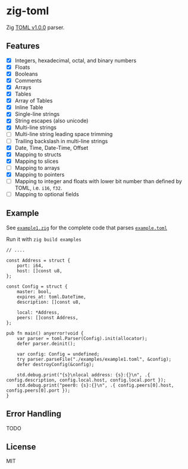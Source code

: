 # zig-toml

Zig [TOML v1.0.0](https://toml.io/en/v1.0.0) parser.

## Features
* [x] Integers, hexadecimal, octal, and binary numbers
* [x] Floats
* [x] Booleans
* [x] Comments
* [x] Arrays
* [x] Tables
* [x] Array of Tables
* [x] Inline Table
* [x] Single-line strings
* [x] String escapes (also unicode)
* [x] Multi-line strings
* [ ] Multi-line string leading space trimming
* [ ] Trailing backslash in multi-line strings
* [x] Date, Time, Date-Time, Offset
* [x] Mapping to structs
* [x] Mapping to slices
* [ ] Mapping to arrays
* [x] Mapping to pointers
* [ ] Mapping to integer and floats with lower bit number than defined by TOML, i.e. `i16`, `f32`.
* [ ] Mapping to optional fields

## Example
See [`example1.zig`](./examples/example1.zig) for the complete code that parses [`example.toml`](./examples/example1.toml)

Run it with `zig build examples`
```zig
// .... 

const Address = struct {
    port: i64,
    host: []const u8,
};

const Config = struct {
    master: bool,
    expires_at: toml.DateTime,
    description: []const u8,

    local: *Address,
    peers: []const Address,
};

pub fn main() anyerror!void {
    var parser = toml.Parser(Config).init(allocator);
    defer parser.deinit();

    var config: Config = undefined;
    try parser.parseFile("./examples/example1.toml", &config);
    defer destroyConfig(&config);

    std.debug.print("{s}\nlocal address: {s}:{}\n", .{ config.description, config.local.host, config.local.port });
    std.debug.print("peer0: {s}:{}\n", .{ config.peers[0].host, config.peers[0].port });
}
```

## Error Handling
TODO

## License
MIT